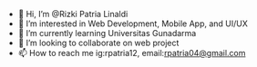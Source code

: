 - 👋 Hi, I’m @Rizki Patria Linaldi
- 👀 I’m interested in Web Development, Mobile App, and UI/UX
- 🌱 I’m currently learning Universitas Gunadarma
- 💞️ I’m looking to collaborate on web project
- 📫 How to reach me ig:rpatria12, email:rpatria04@gmail.com
